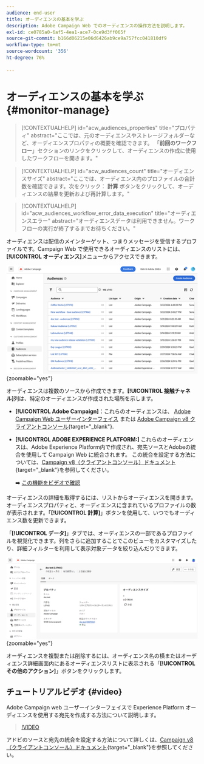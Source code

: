 ```yaml
---
audience: end-user
title: オーディエンスの基本を学ぶ
description: Adobe Campaign Web でのオーディエンスの操作方法を説明します。
exl-id: ce0785a0-6af5-4ea1-ace7-0ce9d3ff065f
source-git-commit: b166d06215e06d6426ab9ce9a757fcc041810df9
workflow-type: tm+mt
source-wordcount: '356'
ht-degree: 76%

---
```


# オーディエンスの基本を学ぶ {#monitor-manage}

>[!CONTEXTUALHELP]
>id="acw_audiences_properties"
>title="プロパティ"
>abstract="ここでは、元のオーディエンスやストレージフォルダーなど、オーディエンスプロパティの概要を確認できます。 「**前回のワークフロー**」セクションのリンクをクリックして、オーディエンスの作成に使用したワークフローを開きます。"

>[!CONTEXTUALHELP]
>id="acw_audiences_count"
>title="オーディエンスサイズ"
>abstract="ここでは、オーディエンス内のプロファイルの合計数を確認できます。次をクリック： **計算** ボタンをクリックして、オーディエンスの結果を更新および再計算します。"

>[!CONTEXTUALHELP]
>id="acw_audiences_workflow_error_data_execution"
>title="オーディエンスエラー"
>abstract="オーディエンスデータは利用できません。ワークフローの実行が終了するまでお待ちください。"

オーディエンスは配信のメインターゲット、つまりメッセージを受信するプロファイルです。Campaign Web で使用できるオーディエンスのリストには、**[!UICONTROL オーディエンス]**&#x200B;メニューからアクセスできます。

![](assets/audiences-list.png){zoomable=&quot;yes&quot;}

オーディエンスは複数のソースから作成できます。**[!UICONTROL 接触チャネル]**&#x200B;列は、特定のオーディエンスが作成された場所を示します。

* **[!UICONTROL Adobe Campaign]**：これらのオーディエンスは、 [Adobe Campaign Web ユーザーインターフェイス](create-audience.md) または [Adobe Campaign v8 クライアントコンソール](https://experienceleague.adobe.com/docs/campaign/campaign-v8/audience/create-audiences/create-audiences.html?lang=ja){target="_blank"}.

* **[!UICONTROL ADOBE EXPERIENCE PLATFORM:]** これらのオーディエンスは、Adobe Experience Platform内で作成され、宛先ソースとAdobeの統合を使用して Campaign Web に統合されます。 この統合を設定する方法については、[Campaign v8（クライアントコンソール）ドキュメント](https://experienceleague.adobe.com/docs/campaign/campaign-v8/connect/ac-aep/ac-aep.html?lang=ja){target="_blank"}を参照してください。

  ➡️ [この機能をビデオで確認](#video)

オーディエンスの詳細を取得するには、リストからオーディエンスを開きます。オーディエンスプロパティと、オーディエンスに含まれているプロファイルの数が表示されます。「**[!UICONTROL 計算]**」ボタンを使用して、いつでもオーディエンス数を更新できます。

「**[!UICONTROL データ]**」タブでは、オーディエンスの一部であるプロファイルを視覚化できます。列をさらに追加することでこのビューをカスタマイズしたり、詳細フィルターを利用して表示対象データを絞り込んだりできます。

![](assets/audiences-details.png){zoomable=&quot;yes&quot;}

オーディエンスを複製または削除するには、オーディエンス名の横またはオーディエンス詳細画面内にあるオーディエンスリストに表示される「**[!UICONTROL その他のアクション]**」ボタンをクリックします。

## チュートリアルビデオ {#video}

Adobe Campaign web ユーザーインターフェイスで Experience Platform オーディエンスを使用する宛先を作成する方法について説明します。

>[!VIDEO](https://video.tv.adobe.com/v/3427635?quality=12)

アドビのソースと宛先の統合を設定する方法について詳しくは、[Campaign v8（クライアントコンソール）ドキュメント](https://experienceleague.adobe.com/docs/campaign/campaign-v8/connect/ac-aep/ac-aep.html?lang=ja){target="_blank"}を参照してください。
